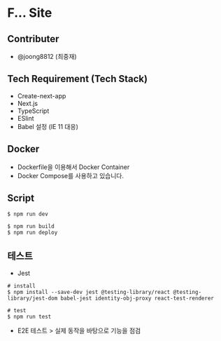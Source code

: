 # F... Site
## Contributer
- @joong8812 (최중재)

## Tech Requirement (Tech Stack)
- Create-next-app
- Next.js
- TypeScript
- ESlint
- Babel 설정 (IE 11 대응)

## Docker
- Dockerfile을 이용해서 Docker Container
- Docker Compose를 사용하고 있습니다.

## Script
```
$ npm run dev
```

```
$ npm run build
$ npm run deploy
```

## 테스트
- Jest
```
# install
$ npm install --save-dev jest @testing-library/react @testing-library/jest-dom babel-jest identity-obj-proxy react-test-renderer

# test
$ npm run test
```
- E2E 테스트 > 실제 동작을 바탕으로 기능을 점검